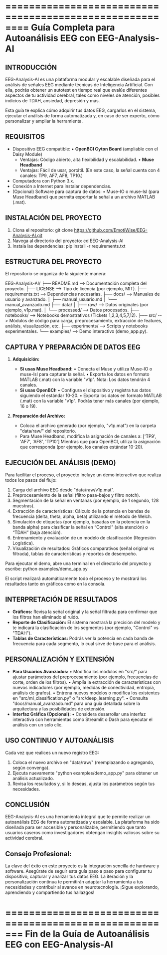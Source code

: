 ========================================================
Guía Completa para Autoanálisis EEG con EEG-Analysis-AI
========================================================

INTRODUCCIÓN
------------
EEG-Analysis-AI es una plataforma modular y escalable diseñada para el análisis de señales EEG mediante técnicas de Inteligencia Artificial. Con ella, podrás obtener un autotest en tiempo real que evalúe diferentes aspectos de tu actividad cerebral, tales como niveles de atención, posibles indicios de TDAH, ansiedad, depresión y más.

Esta guía te explica cómo adquirir tus datos EEG, cargarlos en el sistema, ejecutar el análisis de forma automatizada y, en caso de ser experto, cómo personalizar y ampliar la herramienta.

REQUISITOS
----------
- Dispositivo EEG compatible:
  • **OpenBCI Cyton Board** (ampliable con el Daisy Module) 
    - Ventajas: Código abierto, alta flexibilidad y escalabilidad.
  • **Muse Headband**
    - Ventajas: Fácil de usar, portátil. (En este caso, la señal cuenta con 4 canales: TP9, AF7, AF8, TP10.)
- Computadora con Python 3.x.
- Conexión a Internet para instalar dependencias.
- (Opcional) Software para captura de datos:
  • Muse-IO o muse-lsl (para Muse Headband) que permita exportar la señal a un archivo MATLAB (.mat).

INSTALACIÓN DEL PROYECTO
-------------------------
1. Clona el repositorio:
   git clone https://github.com/EmotiWise/EEG-Analysis-AI.git
2. Navega al directorio del proyecto:
   cd EEG-Analysis-AI
3. Instala las dependencias:
   pip install -r requirements.txt

ESTRUCTURA DEL PROYECTO
------------------------
El repositorio se organiza de la siguiente manera:

EEG-Analysis-AI/
├── README.md              --> Documentación completa del proyecto.
├── LICENSE                --> Tipo de licencia (por ejemplo, MIT).
├── requirements.txt       --> Dependencias necesarias.
├── docs/                  --> Manuales de usuario y avanzado.
│   ├── manual_usuario.md
│   └── manual_avanzado.md
├── data/
│   ├── raw/               --> Datos originales (por ejemplo, v1p.mat).
│   └── processed/         --> Datos procesados.
├── notebooks/             --> Notebooks demostrativos (Tickets 1,2,3,4,5,7,12).
├── src/                   --> Módulos de código para carga, preprocesamiento, extracción de features, análisis, visualización, etc.
├── experiments/           --> Scripts y notebooks experimentales.
└── examples/              --> Demo interactivo (demo_app.py).

CAPTURA Y PREPARACIÓN DE DATOS EEG
----------------------------------
1. **Adquisición:**
   - **Si usas Muse Headband:**
     • Conecta el Muse y utiliza Muse-IO o muse-lsl para capturar la señal.
     • Exporta los datos en formato MATLAB (.mat) con la variable "v1p". Nota: Los datos tendrán 4 canales.
   - **Si usas OpenBCI:**
     • Configura el dispositivo y registra tus datos siguiendo el estándar 10-20.
     • Exporta los datos en formato MATLAB (.mat) con la variable "v1p". Podrás tener más canales (por ejemplo, 16 o 19).

2. **Preparación del Archivo:**
   - Coloca el archivo generado (por ejemplo, "v1p.mat") en la carpeta "data/raw/" del repositorio.
   - Para Muse Headband, modifica la asignación de canales a:
       ['TP9', 'AF7', 'AF8', 'TP10']
     Mientras que para OpenBCI, utiliza la asignación que corresponda (por ejemplo, los canales estándar 10-20).

EJECUCIÓN DEL ANÁLISIS (DEMO)
-----------------------------
Para facilitar el proceso, el proyecto incluye un demo interactivo que realiza todos los pasos del flujo:
1. Carga del archivo EEG desde "data/raw/v1p.mat".
2. Preprocesamiento de la señal (filtro pasa-bajos y filtro notch).
3. Segmentación de la señal en ventanas (por ejemplo, de 1 segundo, 128 muestras).
4. Extracción de características: Cálculo de la potencia en bandas de frecuencia (delta, theta, alpha, beta) utilizando el método de Welch.
5. Simulación de etiquetas (por ejemplo, basadas en la potencia en la banda alpha) para clasificar la señal en “Control” (alta atención) o “TDAH” (baja atención).
6. Entrenamiento y evaluación de un modelo de clasificación (Regresión Logística).
7. Visualización de resultados: Gráficos comparativos (señal original vs filtrada), tablas de características y reportes de desempeño.

Para ejecutar el demo, abre una terminal en el directorio del proyecto y escribe:
   python examples/demo_app.py

El script realizará automáticamente todo el proceso y te mostrará los resultados tanto en gráficos como en la consola.

INTERPRETACIÓN DE RESULTADOS
----------------------------
- **Gráficos:** Revisa la señal original y la señal filtrada para confirmar que los filtros han eliminado el ruido.
- **Reporte de Clasificación:** El sistema mostrará la precisión del modelo y te indicará la clasificación de los segmentos (por ejemplo, "Control" vs "TDAH").
- **Tablas de Características:** Podrás ver la potencia en cada banda de frecuencia para cada segmento, lo cual sirve de base para el análisis.

PERSONALIZACIÓN Y EXTENSIÓN
---------------------------
- **Para Usuarios Avanzados:**
  • Modifica los módulos en "src/" para ajustar parámetros del preprocesamiento (por ejemplo, frecuencias de corte, orden de los filtros).
  • Amplía la extracción de características con nuevos indicadores (por ejemplo, medidas de conectividad, entropía, análisis de grafos).
  • Entrena nuevos modelos o modifica los existentes en "src/ml_classification.py" o "src/deep_learning.py".
  • Consulta "docs/manual_avanzado.md" para una guía detallada sobre la arquitectura y las posibilidades de extensión.
- **Interfaz Gráfica (Opcional):**
  • Considera desarrollar una interfaz interactiva con herramientas como Streamlit o Dash para ejecutar el análisis con un solo clic.

USO CONTINUO Y AUTOANÁLISIS
--------------------------
Cada vez que realices un nuevo registro EEG:
1. Coloca el nuevo archivo en "data/raw/" (reemplazando o agregando, según convenga).
2. Ejecuta nuevamente "python examples/demo_app.py" para obtener un análisis actualizado.
3. Revisa los resultados y, si lo deseas, ajusta los parámetros según tus necesidades.

CONCLUSIÓN
----------
EEG-Analysis-AI es una herramienta integral que te permite realizar un autoanálisis EEG de forma automatizada y escalable. La plataforma ha sido diseñada para ser accesible y personalizable, permitiendo que tanto usuarios caseros como investigadores obtengan insights valiosos sobre su actividad cerebral.

Consejo Profesional:
---------------------
La clave del éxito en este proyecto es la integración sencilla de hardware y software. Asegúrate de seguir esta guía paso a paso para configurar tu dispositivo, capturar y analizar tus datos EEG. La iteración y la personalización continua te permitirán adaptar la herramienta a tus necesidades y contribuir al avance en neurotecnología. ¡Sigue explorando, aprendiendo y compartiendo tus hallazgos!

=======================================================
Fin de la Guía de Autoanálisis EEG con EEG-Analysis-AI
=======================================================